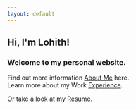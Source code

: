 ```yaml
---
layout: default
---
```

## Hi, I'm Lohith!<br/>
### Welcome to my personal website.
Find out more information [About Me](./about.md) here.<br/>
Learn more about my Work [Experience](./experience.md).<br/>
<!-- Check out some of my personal [Projects](./projects.md).<br/> -->
Or take a look at my [Resume](./resume.md).<br/>

